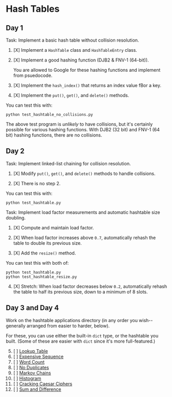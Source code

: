 # Hash Tables

## Day 1

Task: Implement a basic hash table without collision resolution.

1. [X] Implement a `HashTable` class and `HashTableEntry` class.

2. [X] Implement a good hashing function (DJB2 & FNV-1 (64-bit)).

   You are allowed to Google for these hashing functions and implement
   from psuedocode.

3. [X] Implement the `hash_index()` that returns an index value fBor a key.

4. [X] Implement the `put()`, `get()`, and `delete()` methods.

You can test this with:

```
python test_hashtable_no_collisions.py
```

The above test program is _unlikely_ to have collisions, but it's
certainly possible for various hashing functions. With DJB2 (32 bit) and
FNV-1 (64 bit) hashing functions, there are no collisions.

## Day 2

Task: Implement linked-list chaining for collision resolution.

1. [X] Modify `put()`, `get()`, and `delete()` methods to handle collisions.

2. [X] There is no step 2.

You can test this with:

```
python test_hashtable.py
```

Task: Implement load factor measurements and automatic hashtable size
doubling.

1. [X] Compute and maintain load factor.

2. [X] When load factor increases above `0.7`, automatically rehash the
   table to double its previous size.

3. [X] Add the `resize()` method.

You can test this with both of:

```
python test_hashtable.py
python test_hashtable_resize.py
```

4. [X] Stretch: When load factor decreases below `0.2`, automatically rehash
the table to half its previous size, down to a minimum of 8 slots.

## Day 3 and Day 4

Work on the hashtable applications directory (in any order you
wish--generally arranged from easier to harder, below).

For these, you can use either the built-in `dict` type, or the hashtable
you built. (Some of these are easier with `dict` since it's more
full-featured.)

5. [ ] [Lookup Table](applications/lookup_table/)
6. [ ] [Expensive Sequence](applications/expensive_seq/)
7. [ ] [Word Count](applications/word_count/)
8. [ ] [No Duplicates](applications/no_dups/)
9. [ ] [Markov Chains](applications/markov/)
10. [ ] [Histogram](applications/histo/)
11. [ ] [Cracking Caesar Ciphers](applications/crack_caesar/)
12. [ ] [Sum and Difference](applications/sumdiff/)

